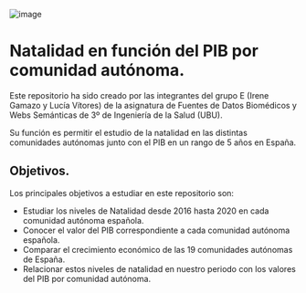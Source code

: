![image](https://user-images.githubusercontent.com/80346455/142169799-eea4b643-6780-4378-9dc5-389676c05108.png)
# Natalidad en función del PIB por comunidad autónoma. 
Este repositorio ha sido creado por las integrantes del grupo E (Irene Gamazo y Lucía Vítores) de la asignatura de Fuentes de Datos Biomédicos y Webs Semánticas de 3º de Ingeniería de la Salud (UBU).

Su función es permitir el estudio de la natalidad en las distintas comunidades autónomas junto con el PIB en un rango de 5 años en España. 

## Objetivos. 
Los principales objetivos a estudiar en este repositorio son:

+ Estudiar los niveles de Natalidad desde 2016 hasta 2020 en cada comunidad autónoma española.
+ Conocer el valor del PIB correspondiente a cada comunidad autónoma española.
+ Comparar el crecimiento económico de las 19 comunidades autónomas de España.
+ Relacionar estos niveles de natalidad en nuestro periodo con los valores del PIB por comunidad autónoma.




